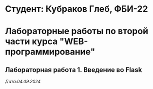# Студент: Кубраков Глеб, ФБИ-22
# Лабораторные работы по второй части курса "WEB-программирование"
## Лабораторная работа 1. Введение во Flask

*Дата:04.09.2024*
